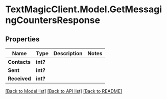# TextMagicClient.Model.GetMessagingCountersResponse
## Properties

Name | Type | Description | Notes
------------ | ------------- | ------------- | -------------
**Contacts** | **int?** |  | 
**Sent** | **int?** |  | 
**Received** | **int?** |  | 

[[Back to Model list]](../README.md#documentation-for-models) [[Back to API list]](../README.md#documentation-for-api-endpoints) [[Back to README]](../README.md)

